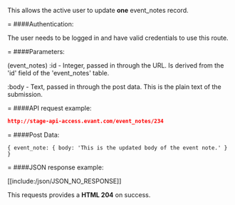 <!-- --- title: PATCH /event_notes/:id -->

This allows the active user to update **one** event_notes record.

=
####Authentication:

The user needs to be logged in and have valid credentials to use this route.

=
####Parameters:

(event_notes) :id - Integer, passed in through the URL. Is derived from the 'id' field of the 'event_notes' table.

:body - Text, passed in through the post data. This is the plain text of the submission.

=
####API request example:
```json
http://stage-api-access.evant.com/event_notes/234
```

=
####Post Data:
```
{ event_note: { body: 'This is the updated body of the event note.' } }
```

=
####JSON response example:

[[include:/json/JSON_NO_RESPONSE]]

This requests provides a <strong>HTML 204</strong> on success.